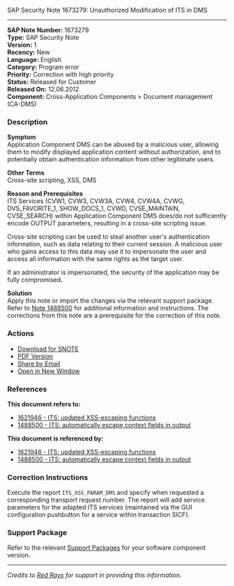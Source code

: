 SAP Security Note 1673279: Unauthorized Modification of ITS in DMS

---

**SAP Note Number:** 1673279  
**Type:** SAP Security Note  
**Version:** 1  
**Recency:** New  
**Language:** English  
**Category:** Program error  
**Priority:** Correction with high priority  
**Status:** Released for Customer  
**Released On:** 12.06.2012  
**Component:** Cross-Application Components > Document management (CA-DMS)

### Description

**Symptom**  
Application Component DMS can be abused by a malicious user, allowing them to modify displayed application content without authorization, and to potentially obtain authentication information from other legitimate users.

**Other Terms**  
Cross-site scripting, XSS, DMS

**Reason and Prerequisites**  
ITS Services (CVW1, CVW3, CVW3A, CVW4, CVW4A, CVWG, DVS_FAVORITE_1, SHOW_DOCS_1, CVWD, CVSE_MAINTAIN, CVSE_SEARCH) within Application Component DMS does/do not sufficiently encode OUTPUT parameters, resulting in a cross-site scripting issue.

Cross-site scripting can be used to steal another user's authentication information, such as data relating to their current session. A malicious user who gains access to this data may use it to impersonate the user and access all information with the same rights as the target user.

If an administrator is impersonated, the security of the application may be fully compromised.

**Solution**  
Apply this note or import the changes via the relevant support package.  
Refer to [Note 1488500](https://me.sap.com/notes/1488500) for additional information and instructions. The corrections from this note are a prerequisite for the correction of this note.

### Actions

- [Download for SNOTE](https://notesdownloads.sap.com/note/0040000009935192017)
- [PDF Version](https://userapps.support.sap.com/sap/support/sfm/notes/print/0001673279?language=en-US&token=94CBB715CA48E7FAA3ABD8EDCCB029D8)
- [Share by Email](#)
- [Open in New Window](#)

### References

**This document refers to:**

- [1621946 - ITS: updated XSS-escaping functions](https://me.sap.com/notes/1621946)
- [1488500 - ITS: automatically escape context fields in output](https://me.sap.com/notes/1488500)

**This document is referenced by:**

- [1621946 - ITS: updated XSS-escaping functions](https://me.sap.com/notes/1621946)
- [1488500 - ITS: automatically escape context fields in output](https://me.sap.com/notes/1488500)

### Correction Instructions

Execute the report `ITS_XSS_PARAM_DMS` and specify when requested a corresponding transport request number. The report will add service parameters for the adapted ITS services (maintained via the GUI configuration pushbutton for a service within transaction SICF).

### Support Package

Refer to the relevant [Support Packages](https://me.sap.com/supportpackage/SAPKH50027) for your software component version.

---

*Credits to [Red Rays](https://redrays.io) for support in providing this information.*